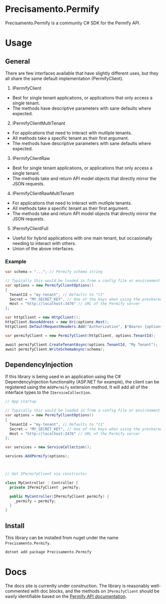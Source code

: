 # Precisamento.Permify

Precisamento.Permify is a community C# SDK for the Permify API.

# Usage

## General

There are few interfaces available that have slightly different uses, but they all share the same default implementation (PermifyClient).

1. IPermifyClient
  * Best for single tenant applications, or applications that only access a single tenant.
  * The methods have descriptive parameters with sane defaults where expected.
2. IPermifyClientMultiTenant
  * For applications that need to interact with mutliple tenants.
  * All methods take a specific tenant as their first argument.
  * The methods have descriptive parameters with sane defaults where expected.
3. IPermifyClientRaw
  * Best for single tenant applications, or applications that only access a single tenant.
  * The methods take and return API model objects that directly mirror the JSON requests.
4. IPermifyClientRawMultiTenant
  * For applications that need to interact with mutliple tenants.
  * All methods take a specific tenant as their first argument.
  * The methods take and return API model objects that directly mirror the JSON requests.
5. IPermifyClientFull
  * Useful for hybrid applications with one main tenant, but occasionally needing to interact with others.
  * Union of the above interfaces.

### Example

```cs
var schema = "..."; // Permify schema string

// Typically this would be loaded in from a config file or environment variables.
var options = new PermifyClientOptions()
{
  TenantId = "my-tenant", // Defaults to "t1"
  Secret = "MY_SECRET_KEY", // One of the keys when using the preshared keys authn config.
  Host = "http://localhost:3476" // URL of the Permify server
};

var httpClient = new HttpClient();
httpClient.BaseAddress = new Uri(options.Host);
httpClient.DefaultRequestHeaders.Add("Authorization", $"Bearer {options.Secret}");

var permifyClient = new PermifyClient(httpClient, options.TenantId);

await permifyClient.CreateTenantAsync(options.TenantId, "My Tenant");
await permifyClient.WriteSchemaAsync(schema);
```

## DependencyInjection

If this library is being used in an application using the C# DependencyInjection functionality (ASP.NET for example), the client can be registered using the `AddPermify` extension method. It will add all of the interface types to the `IServiceCollection`.

```cs
// App startup

// Typically this would be loaded in from a config file or environment variables.
var options = new PermifyClientOptions()
{
  TenantId = "my-tenant", // Defaults to "t1"
  Secret = "MY_SECRET_KEY", // One of the keys when using the preshared keys authn config.
  Host = "http://localhost:3476" // URL of the Permify server
};

var services = new ServiceCollection();

services.AddPermify(options);



// Get IPermifyClient via constructor

class MyController : Controller {
  private IPermifyClient _permify;

  public MyController(IPermifyClient permify) {
    _permify = permify;
  }
}
```

## Install

This library can be installed from nuget under the name `Precisamento.Permify`.

```sh
dotnet add package Precisamento.Permify
```

# Docs

The docs site is currently under construction. The library is reasonably well-commented with doc blocks, and the methods on `IPermifyClient` should be easily identifiable based on the [Permify API documentation](https://docs.permify.co/api-reference/introduction).
